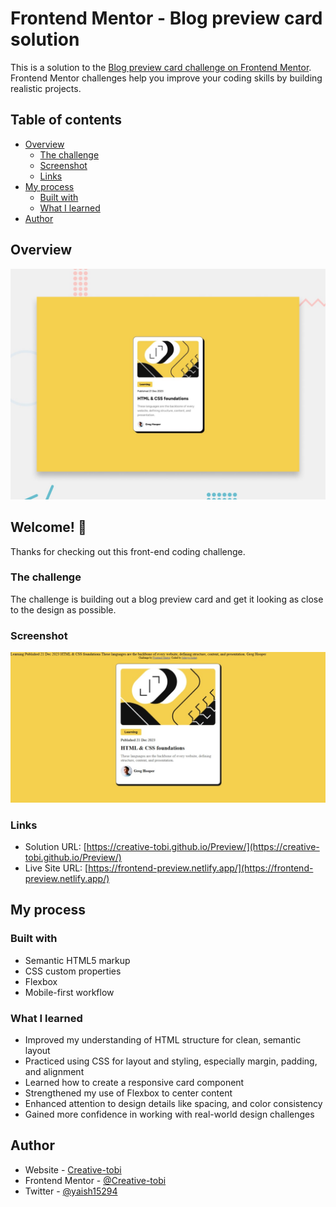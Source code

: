# Frontend Mentor - Blog preview card solution

This is a solution to the [Blog preview card challenge on Frontend Mentor](https://www.frontendmentor.io/challenges/blog-preview-card-ckPaj01IcS). Frontend Mentor challenges help you improve your coding skills by building realistic projects.

## Table of contents

- [Overview](#overview)
  - [The challenge](#the-challenge)
  - [Screenshot](#screenshot)
  - [Links](#links)
- [My process](#my-process)
  - [Built with](#built-with)
  - [What I learned](#what-i-learned)
- [Author](#author)

## Overview

![Design preview for the Blog preview card coding challenge](./preview.jpg)

## Welcome! 👋

Thanks for checking out this front-end coding challenge.

### The challenge

The challenge is building out a blog preview card and get it looking as close to the design as possible.

### Screenshot

![Screenshot](./assets/images/screenshot.jpg)

### Links

- Solution URL: [https://creative-tobi.github.io/Preview/](https://creative-tobi.github.io/Preview/)
- Live Site URL: [https://frontend-preview.netlify.app/](https://frontend-preview.netlify.app/)

## My process

### Built with

- Semantic HTML5 markup
- CSS custom properties
- Flexbox
- Mobile-first workflow

### What I learned

- Improved my understanding of HTML structure for clean, semantic layout
- Practiced using CSS for layout and styling, especially margin, padding, and alignment
- Learned how to create a responsive card component
- Strengthened my use of Flexbox to center content
- Enhanced attention to design details like  spacing, and color consistency
- Gained more confidence in working with real-world design challenges



## Author

- Website - [Creative-tobi](https://frontend-preview.netlify.app/)
- Frontend Mentor - [@Creative-tobi](https://www.frontendmentor.io/profile/Creative-tobi)
- Twitter - [@yaish15294](https://x.com/aish15294)
